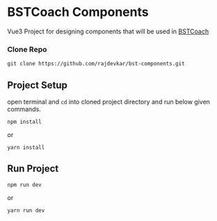 # BSTCoach Components

Vue3 Project for designing components that will be used in [BSTCoach](https://bst.coach/) 

### Clone Repo

~~~
git clone https://github.com/rajdevkar/bst-components.git
~~~

## Project Setup

open terminal and `cd` into cloned project directory and run below given commands. 

~~~
npm install
~~~
or
~~~
yarn install
~~~

## Run Project

~~~
npm run dev
~~~
or 
~~~
yarn run dev
~~~
